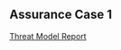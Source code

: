 ## Assurance Case 1

[Threat Model Report](https://github.com/iambst/CYBR8420_Titans_SA_Project/blob/master/Files/)

